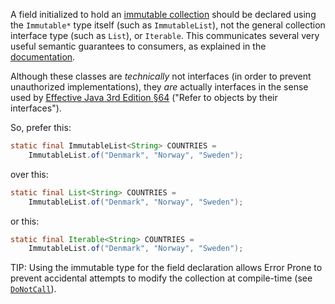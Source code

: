 A field initialized to hold an [immutable collection][javadoc] should be
declared using the `Immutable*` type itself (such as `ImmutableList`), not the
general collection interface type (such as `List`), or `Iterable`. This
communicates several very useful semantic guarantees to consumers, as explained
in the [documentation][javadoc].

Although these classes are *technically* not interfaces (in order to prevent
unauthorized implementations), they *are* actually interfaces in the sense used
by [Effective Java 3rd Edition §64][ej3e-64] ("Refer to objects by their
interfaces").

So, prefer this:

```java
static final ImmutableList<String> COUNTRIES =
    ImmutableList.of("Denmark", "Norway", "Sweden");
```

over this:

```java
static final List<String> COUNTRIES =
    ImmutableList.of("Denmark", "Norway", "Sweden");
```

or this:

```java
static final Iterable<String> COUNTRIES =
    ImmutableList.of("Denmark", "Norway", "Sweden");
```

TIP: Using the immutable type for the field declaration allows Error Prone to
prevent accidental attempts to modify the collection at compile-time (see
[`DoNotCall`]).

[`DoNotCall`]: https://errorprone.info/bugpattern/DoNotCall
[ej3e-64]: https://books.google.com/books?id=BIpDDwAAQBAJ
[javadoc]: https://guava.dev/releases/snapshot-jre/api/docs/com/google/common/collect/ImmutableCollection.html
